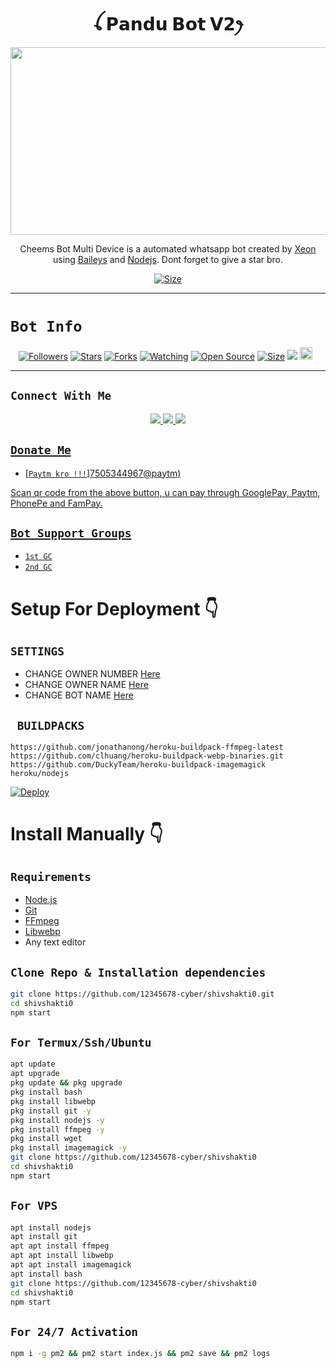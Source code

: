 <h1 align="center">ꪶ 𝗣𝗮𝗻𝗱𝘂 𝗕𝗼𝘁 𝗩𝟮ꫂ<br></h1>
<p align="center">
  <img src="https://ibb.co/hgFDBPt" width="540" height="300" />
</p>

<p align="center">
Cheems Bot Multi Device is a automated whatsapp bot created by <a href="https://github.com/DGXeon" target="_blank">Xeon</a> using <a href="https://github.com/adiwajshing/Baileys" target="_blank">Baileys</a> and <a href="https://github.com/nodejs" target="_blank">Nodejs</a>. Dont forget to give a star bro.
</p>

<p align="center">
<a href="https://youtu.be/imFIX-Wrt3s"><img title="Size" src="https://img.shields.io/badge/Tutorial-Video-green"></a>
</p>

------

# ```Bot Info```
<p align="center">
<a href="https://github.com/12345678-cyber/followers"><img title="Followers" src="https://img.shields.io/github/followers/DGXeon?color=red&style=flat-square"></a>
<a href="https://github.com/12345678-cyber/shivshakti0/stargazers/"><img title="Stars" src="https://img.shields.io/github/stars/DGXeon/CheemsBot-MD2?color=blue&style=flat-square"></a>
<a href="https://github.com/12345678-cyber/shivshakti0/network/members"><img title="Forks" src="https://img.shields.io/github/forks/DGXeon/CheemsBot-MD2?color=red&style=flat-square"></a>
<a href="https://github.com/12345678-cyber/shivshakti0/watchers"><img title="Watching" src="https://img.shields.io/github/watchers/DGXeon/CheemsBot-MD2?label=Watchers&color=blue&style=flat-square"></a>
<a href="https://github.com/12345678-cyber/shivshakti0"><img title="Open Source" src="https://img.shields.io/badge/Author-Xeon%20Bot%20Inc.-red?v=103"></a>
<a href="https://github.com/12345678-cyber/shivshakti0/"><img title="Size" src="https://img.shields.io/github/repo-size/DGXeon/CheemsBot-MD2?style=flat-square&color=green"></a>
<a href="https://hits.seeyoufarm.com"><img src="https://hits.seeyoufarm.com/api/count/incr/badge.svg?url=https%3A%2F%2Fgithub.com%2FDGXeon%2FCheemsBot-MD2&count_bg=%2379C83D&title_bg=%23555555&icon=probot.svg&icon_color=%2300FF6D&title=hits&edge_flat=false"/></a>
<a href="https://github.com/12345678-cyber/shivshakti0/graphs/commit-activity"><img height="20" src="https://img.shields.io/badge/Maintained%3F-yes-green.svg"></a>&nbsp;&nbsp;
</p>
<p align='center'>
    </p>

-------

## ```Connect With Me```
<p align="center">
<a href="https://wa.me/917505344967"><img src="https://img.shields.io/badge/Contact Xeon-25D366?style=for-the-badge&logo=whatsapp&logoColor=white" />
<a href="https://chat.whatsapp.com/LZsR23RRuPoBcygWKhXp65"><img src="https://img.shields.io/badge/Join Official GC-25D366?style=for-the-badge&logo=whatsapp&logoColor=white" />
<a href="https://instagram.com/kattar.hindu_____?igshid=YmMyMTA2M2Y="><img src="https://img.shields.io/badge/Follow Aman-ff0000?style=for-the-badge&logo=Instagram&logoColor=ff000000&link=https://www.instagram.com/c/BOTINDO" /><br>
</p>

## ```Donate Me```

- [`Paytm kro !!!`]7505344967@paytm)

<p align="left">
Scan qr code from the above button, u can pay through GooglePay, Paytm, PhonePe and FamPay.
</p>

## ```Bot Support Groups```

- [`1st GC`](https://chat.whatsapp.com/LZsR23RRuPoBcygWKhXp65)
- [`2nd GC`](https://chat.whatsapp.com/LZsR23RRuPoBcygWKhXp65)

# Setup For Deployment 👇

## `SETTINGS`

- CHANGE OWNER NUMBER [Here](https://github.com/12345678-cyber/shivshakti0/blob/master/config/config.json#L26)
- CHANGE OWNER NAME [Here](https://github.com/12345678-cyber/shivshakti0/blob/master/config/config.json#L37)
- CHANGE BOT NAME [Here](https://github.com/12345678-cyber/shivshakti0/blob/master/config/config.json#L28)

## ` BUILDPACKS`

```
https://github.com/jonathanong/heroku-buildpack-ffmpeg-latest
https://github.com/clhuang/heroku-buildpack-webp-binaries.git
https://github.com/DuckyTeam/heroku-buildpack-imagemagick
heroku/nodejs
```

[![Deploy](https://www.herokucdn.com/deploy/button.svg)](https://heroku.com/deploy?template=https://github.com/12345678-cyber/shivshakti0/)

# Install Manually 👇
## `Requirements`
* [Node.js](https://nodejs.org/en/)
* [Git](https://git-scm.com/downloads)
* [FFmpeg](https://github.com/BtbN/FFmpeg-Builds/releases/download/autobuild-2020-12-08-13-03/ffmpeg-n4.3.1-26-gca55240b8c-win64-gpl-4.3.zip)
* [Libwebp](https://developers.google.com/speed/webp/download)
* Any text editor
## `Clone Repo & Installation dependencies`
```bash
git clone https://github.com/12345678-cyber/shivshakti0.git
cd shivshakti0
npm start
```
## `For Termux/Ssh/Ubuntu`
```bash
apt update
apt upgrade
pkg update && pkg upgrade
pkg install bash
pkg install libwebp
pkg install git -y
pkg install nodejs -y 
pkg install ffmpeg -y 
pkg install wget
pkg install imagemagick -y
git clone https://github.com/12345678-cyber/shivshakti0
cd shivshakti0
npm start
```
## `For VPS`
```bash
apt install nodejs 
apt install git 
apt apt install ffmpeg 
apt apt install libwebp 
apt apt install imagemagick
apt install bash
git clone https://github.com/12345678-cyber/shivshakti0
cd shivshakti0
npm start
```
## `For 24/7 Activation`
```bash
npm i -g pm2 && pm2 start index.js && pm2 save && pm2 logs
```
